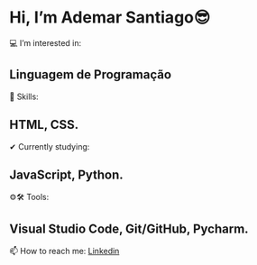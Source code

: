  # Hi, I’m Ademar Santiago😎
 💻 I’m interested in: 
 ## Linguagem de Programação
 🤸 Skills: 
 ## HTML, CSS.
✔ Currently studying: 
## JavaScript, Python.
⚙🛠 Tools: 
## Visual Studio Code, Git/GitHub, Pycharm.
 📫 How to reach me:
 [Linkedin](https://www.linkedin.com/in/ademar-santiago-10641266/)

<!---
ademar-santiago/ademar-santiago is a ✨ special ✨ repository because its `README.md` (this file) appears on your GitHub profile.
You can click the Preview link to take a look at your changes.
--->
